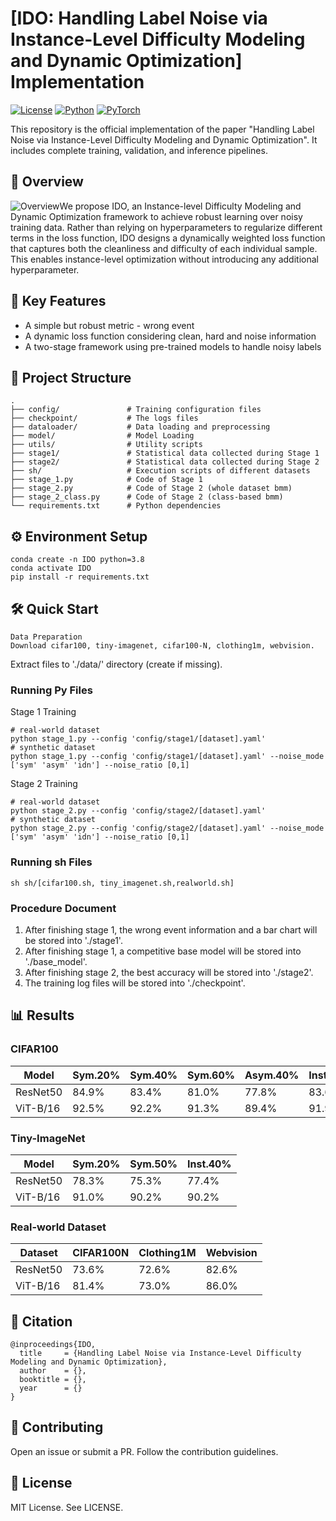 # [IDO: Handling Label Noise via Instance-Level Difficulty Modeling and Dynamic Optimization] Implementation

[![License](https://img.shields.io/badge/License-MIT-blue.svg)](LICENSE)
[![Python](https://img.shields.io/badge/Python-3.8%2B-blue)](https://www.python.org/)
[![PyTorch](https://img.shields.io/badge/PyTorch-1.12%2B-orange)](https://pytorch.org/)

This repository is the official implementation of the paper "Handling Label Noise via Instance-Level Difficulty
Modeling and Dynamic Optimization". It includes complete training, validation, and inference pipelines.

## 📌 Overview

![Overview](J:\IDO\Overview.png)We propose IDO, an Instance-level Difficulty Modeling and Dynamic Optimization framework to achieve robust learning over noisy training data. Rather than relying on hyperparameters to regularize different terms in the loss function, IDO designs a dynamically weighted loss function that captures both the cleanliness and difficulty of each individual sample.
This enables instance-level optimization without introducing any additional hyperparameter.

## 🚀 Key Features

- A simple but robust metric - wrong event
- A dynamic loss function considering clean, hard and noise information
- A two-stage framework using pre-trained models to handle noisy labels

## 📂 Project Structure

```plaintext
.
├── config/               # Training configuration files
├── checkpoint/           # The logs files
├── dataloader/           # Data loading and preprocessing
├── model/                # Model Loading
├── utils/                # Utility scripts
├── stage1/               # Statistical data collected during Stage 1
├── stage2/               # Statistical data collected during Stage 2
├── sh/                   # Execution scripts of different datasets
├── stage_1.py            # Code of Stage 1
├── stage_2.py            # Code of Stage 2 (whole dataset bmm)
├── stage_2_class.py      # Code of Stage 2 (class-based bmm)
└── requirements.txt      # Python dependencies
```

## ⚙️ Environment Setup

```
conda create -n IDO python=3.8
conda activate IDO
pip install -r requirements.txt
```

## 🛠️ Quick Start

```
Data Preparation
Download cifar100, tiny-imagenet, cifar100-N, clothing1m, webvision.
```

Extract files to './data/' directory (create if missing).

### Running Py Files 

Stage 1 Training

```
# real-world dataset
python stage_1.py --config 'config/stage1/[dataset].yaml' 
# synthetic dataset
python stage_1.py --config 'config/stage1/[dataset].yaml' --noise_mode ['sym' 'asym' 'idn'] --noise_ratio [0,1]
```

Stage 2 Training

```
# real-world dataset
python stage_2.py --config 'config/stage2/[dataset].yaml' 
# synthetic dataset
python stage_2.py --config 'config/stage2/[dataset].yaml' --noise_mode ['sym' 'asym' 'idn'] --noise_ratio [0,1]
```

### Running sh Files

```
sh sh/[cifar100.sh, tiny_imagenet.sh,realworld.sh]
```

### Procedure Document

1. After finishing stage 1, the wrong event information and a bar chart will be stored into './stage1'.
2. After finishing stage 1, a competitive base model will be stored into './base_model'.
3. After finishing stage 2, the best accuracy will be stored into './stage2'.
4. The training log files will be stored into './checkpoint'.

## 📊 Results

### CIFAR100

| Model    | Sym.20% | Sym.40% | Sym.60% | Asym.40% | Inst.40% |
| -------- | ------- | ------- | ------- | -------- | -------- |
| ResNet50 | 84.9%   | 83.4%   | 81.0%   | 77.8%    | 83.6%    |
| ViT-B/16 | 92.5%   | 92.2%   | 91.3%   | 89.4%    | 91.9%    |

### Tiny-ImageNet

| Model    | Sym.20% | Sym.50% | Inst.40% |
| -------- | ------- | ------- | -------- |
| ResNet50 | 78.3%   | 75.3%   | 77.4%    |
| ViT-B/16 | 91.0%   | 90.2%   | 90.2%    |

### Real-world Dataset

| Dataset  | CIFAR100N | Clothing1M | Webvision |
| -------- | --------- | ---------- | --------- |
| ResNet50 | 73.6%     | 72.6%      | 82.6%     |
| ViT-B/16 | 81.4%     | 73.0%      | 86.0%     |

## 📜 Citation

```
@inproceedings{IDO,
  title     = {Handling Label Noise via Instance-Level Difficulty Modeling and Dynamic Optimization},
  author    = {},
  booktitle = {},
  year      = {}
}
```

## 🤝 Contributing

Open an issue or submit a PR. Follow the contribution guidelines.

## 📄 License

MIT License. See LICENSE.

